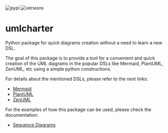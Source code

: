 ![pypi](https://img.shields.io/pypi/v/umlcharter.svg)
![versions](https://img.shields.io/pypi/pyversions/umlcharter.svg)

# umlcharter
Python package for quick diagrams creation without a need to learn a new DSL.

The goal of this package is to provide a tool for a convenient and quick creation of the UML diagrams
in the popular DSLs like Mermaid, PlantUML, ZenUML, etc using a simple python constructions.

For details about the mentioned DSLs, please refer to the next links:
- [Mermaid](https://mermaid.js.org/)
- [PlantUML](https://plantuml.com/)
- [ZenUML](https://zenuml.com/)

For the examples of how this package can be used, please check the documentation:
- [Sequence Diagrams](docs/sequence_diagram/README.md)